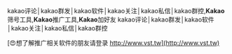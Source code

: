 kakao评论│kakao群发│kakao软件│kakao关注│kakao私信│kakao群控,**Kakao**筛号工具,**Kakao**推广工具,**Kakao**加好友
kakao评论│kakao群发│kakao软件│kakao关注│kakao私信│kakao群控

[😍想了解推广相关软件的朋友请登录 http://www.vst.tw](http://www.vst.tw)



